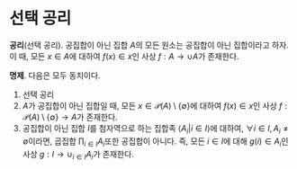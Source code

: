 <!---
title: '선택 공리'
category: Mathematics
language: Korean
--->

# 선택 공리

**공리**(선택 공리). 공집합이 아닌 집합 $A$의 모든 원소는
공집합이 아닌 집합이라고 하자.
이 때, 모든 $x\in A$에 대하여 $f(x) \in x$인 사상 $f:A\to\cup A$가 존재한다.

**명제**. 다음은 모두 동치이다.

1. 선택 공리
2. $A$가 공집합이 아닌 집합일 때,
모든 $x\in\mathscr{P}(A)\setminus\{\emptyset\}$에 대하여
$f(x)\in x$인 사상 $f:\mathscr{P}(A)\setminus\{\emptyset\}\to A$가
존재한다.
3. 공집합이 아닌 집합 $I$를 첨자역으로 하는 집합족 $\langle A_i | i\in I\rangle$에
대하여, $\forall i\in I, A_i \not=\emptyset$이라면, 곱집합
$\prod_{i\in I}A_i$또한 공집합이 아니다.
즉, 모든 $i\in I$에 대해 $g(i)\in A_i$인 사상
$g:I\to\cup_{i\in I}A_i$가 존재한다.
